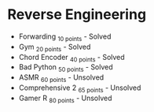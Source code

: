 # Reverse Engineering

* Forwarding <sub>10 points</sub> - Solved
* Gym <sub>20 points</sub> - Solved
* Chord Encoder <sub>40 points</sub> - Solved
* Bad Python <sub>50 points</sub> - Solved
* ASMR <sub>60 points</sub> - Unsolved
* Comprehensive 2 <sub>65 points</sub> - Unsolved
* Gamer R <sub>80 points</sub> - Unsolved